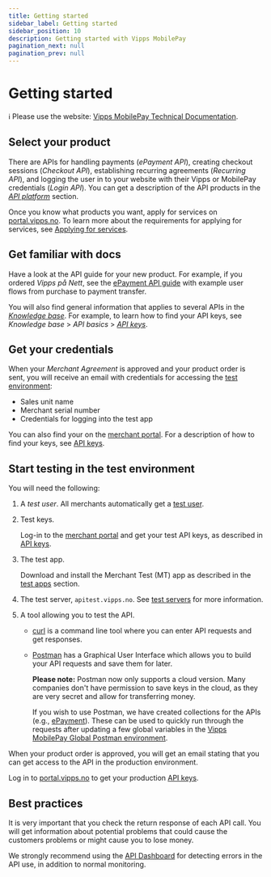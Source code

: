 ```yaml
---
title: Getting started
sidebar_label: Getting started
sidebar_position: 10
description: Getting started with Vipps MobilePay
pagination_next: null
pagination_prev: null
---
```


# Getting started

<!-- START_COMMENT -->
ℹ️ Please use the website:
[Vipps MobilePay Technical Documentation](https://developer.vippsmobilepay.com/docs/getting-started/).
<!-- END_COMMENT -->

## Select your product

There are APIs for handling payments (*ePayment API*),
creating checkout sessions (*Checkout API*), establishing recurring agreements (*Recurring API*),
and logging the user in to your website with their Vipps or MobilePay credentials (*Login API*).
You can get a description of the API products in the [*API platform*](https://developer.vippsmobilepay.com/docs/APIs/)
section.

Once you know what products you want, apply for services on
[portal.vipps.no](https://portal.vipps.no).
To learn more about the requirements for applying for services, see
[Applying for services](./knowledge-base/applying-for-services.md).

## Get familiar with docs

Have a look at the API guide for your new product.
For example, if you ordered *Vipps på Nett*, see the
[ePayment API guide](https://developer.vippsmobilepay.com/docs/APIs/epayment-api/) with
example user flows from purchase to payment transfer.

You will also find general information that applies to several APIs in the
[*Knowledge base*](./knowledge-base/README.md).
For example, to learn how to find your API keys, see *Knowledge base* > *API basics* > 
[*API keys*](./knowledge-base/api-keys.md).

## Get your credentials

When your *Merchant Agreement* is approved and your product order is sent, you
will receive an email with credentials for accessing the
[test environment](test-environment.md):

* Sales unit name
* Merchant serial number
* Credentials for logging into the test app

You can also find your on the  [merchant portal](https://portal.vipps.no).
For a description of how to find your keys, see [API keys](./knowledge-base/api-keys.md).

## Start testing in the test environment

You will need the following:

1. A *test user*.
   All merchants automatically get a [test user](test-environment.md#test-users).

1. Test keys.

    Log-in to the [merchant portal](https://portal.vipps.no) and get your test API keys, as described in
    [API keys](./knowledge-base/api-keys.md).

1. The test app.

    Download and install the Merchant Test (MT) app as described in the
    [test apps](./test-environment.md#test-apps) section.

1. The test server, `apitest.vipps.no`.
    See [test servers](./test-environment.md#test-server) for more information.

1. A tool allowing you to test the API.

    * [curl](https://curl.se/) is a command line tool where you can enter API requests and get responses.

    * [Postman](https://www.postman.com/) has a Graphical User Interface which allows you to build your API requests and save them for later.

      **Please note:** Postman now only supports a cloud version. Many companies don't have permission to save keys in the cloud, as they are very secret and allow for transferring money.

      If you wish to use Postman, we have created collections for the APIs (e.g., [ePayment](https://developer.vippsmobilepay.com/docs/APIs/epayment-api/quick-start/)). These can be used to quickly run through the requests after updating a few global variables in the [Vipps MobilePay Global Postman environment](/tools/global-postman-environment.json).

When your product order is approved, you will get an email stating that you can
get access to the API in the production environment.

Log in to
[portal.vipps.no](https://portal.vipps.no)
to get your production
[API keys](./knowledge-base/api-keys.md).

## Best practices

It is very important that you check the return response of each API call.
You will get information about potential problems that could cause the customers problems or might cause you to lose money.

We strongly recommend using the
[API Dashboard](./developer-resources/api-dashboard.md)
for detecting errors in the API use, in addition to normal monitoring.

